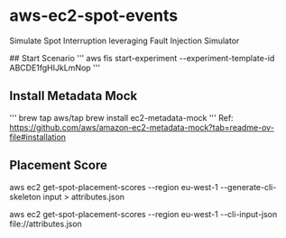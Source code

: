 # aws-ec2-spot-events
Simulate Spot Interruption leveraging Fault Injection Simulator

## Start Scenario
'''
aws fis start-experiment --experiment-template-id ABCDE1fgHIJkLmNop
'''

## Install Metadata Mock
'''
brew tap aws/tap
brew install ec2-metadata-mock
'''
Ref: https://github.com/aws/amazon-ec2-metadata-mock?tab=readme-ov-file#installation

## Placement Score

aws ec2 get-spot-placement-scores --region eu-west-1 --generate-cli-skeleton input > attributes.json

aws ec2 get-spot-placement-scores --region eu-west-1 --cli-input-json file://attributes.json

